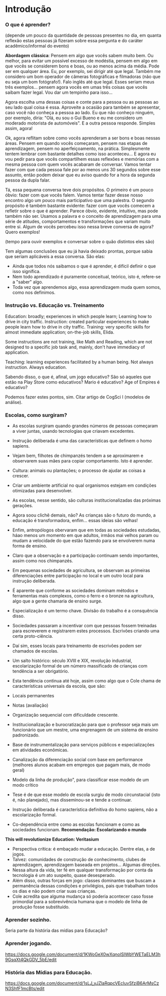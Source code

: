 # Introdução

### O que é aprender?

(depende um pouco da quantidade de pessoas presentes no dia, em quanta reflexão estas pessoas já fizeram sobre essa pergunta e do caráter acadêmico/informal do evento)

**Abordagem clássica**: Pensem em algo que vocês sabem muito bem. Ou melhor, para evitar um possível excesso de modéstia, pensem em algo em que vocês se considerem bons e boas, ou ao menos acima da média. Pode ser em qualquer área. Eu, por exemplo, sei dirigir até que legal. Também me considero um bom operador de câmeras fotográficas e filmadoras (não que eu seja um bom fotógrafo!). Falo inglês até que legal. Esses seriam meus três exemplos... pensem agora vocês em umas três coisas que vocês saibam fazer legal. Vou dar um tempinho para isso...

Agora escolha uma dessas coisas e conte para a pessoa ou as pessoas ao seu lado qual coisa é essa. Aproveite a ocasião para também se apresentar, caso você não conheça a pessoa ao lado. Eu que não conheço ninguém, por exemplo, diria: "Olá, eu sou o Gui Bueno e eu me considero um moderado motorista de automóveis". E a outra pessoa responde. Simples assim, agora!

Ok, agora reflitam sobre como vocês aprenderam a ser bons e boas nessas áreas. Pensem em quando vocês começaram, pensem nas etapas de aprendizagem, pensem no aperfeiçoamento, na prática. Simplesmente tentem lembrar com bastante detalhes como isso aconteceu... E agora eu vou pedir para que vocês compartilhem essas reflexões e memórias com a mesma pessoa com quem vocês acabaram de conversar. Vamos tentar fazer com que cada pessoa fale por ao menos uns 30 segundos sobre esse assunto, então podem deixar que eu aviso quando for a hora da segunda pessoa da dupla falar.

Tá, essa pequena conversa teve dois propósitos. O primeiro é um pouco óbvio: fazer com que vocês falem. Vamos tentar fazer desse nosso encontro algo um pouco mais participativo que uma palestra. O segundo propósito é também bastante evidente: fazer com que vocês comecem a refletir sobre o que é aprender. Parece óbvio, evidente, intuitivo, mas pode também não ser. Usamos a palavra e o conceito de aprendizagem para uma série de atitudes, comportamentos e transformações que variam muito entre si. Algum de vocês percebeu isso nessa breve conversa de agora? Quero exemplos!

(tempo para ouvir exemplos e conversar sobre o quão distintos eles são)

<melhorar>

Tem algumas conclusões que eu já havia deixado prontas, porque sabia que seriam aplicáveis a essa conversa. São elas:

* Ainda que todos nós saibamos o que é aprender, é difícil definir o que isso significa.
* Nem todo aprendizado é puramente conceitual, teórico, isto é, refere-se a "saber" algo.
* Toda vez que aprendemos algo, essa aprendizagem muda quem somos, como nos definimos.

</melhorar>

### Instrução vs. Educação vs. Treinamento

Education: broadly; experiences in which people learn; Learning how to drive in city traffic.
Instruction: created particular experiences to make people learn how to drive in city traffic.
Training: very specific skills for almost immediate application; on-the-job skills, Elida.

Some instructions are not training, like Math and Reading, which are not designed to a specific job task and, mainly, don't have immediacy of application.

Teaching: learning experiences facilitated by a human being. Not always instruction. Always education.

Sabendo disso, o que é, afinal, um jogo educativo? São só aqueles que estão na Play Store como educativos? Mario é educativo? Age of Empires é educativo?

Podemos fazer estes pontos, sim. Citar artigo de CogSci I (modelos de análise).

### Escolas, como surgiram?

* As escolas surgiram quando grandes números de pessoas começaram a viver juntas, usando tecnologias que criavam excedentes.
* Instrução deliberada é uma das características que definem o homo sapiens.
* Vejam bem, filhotes de chimpanzés tendem a se aproximarem e observarem suas mães para copiar comportamento. Isto é aprender.
* Cultura: animais ou plantações; o processo de ajudar as coisas a crescer.
* Criar um ambiente artificial no qual organismos estejam em condições otimizadas para desenvolver.
* As escolas, nesse sentido, são culturas institucionalizadas das próximas gerações.
* Agora soou clichê demais, não? As crianças são o futuro do mundo, a educação é transformadora, enfim... essas ideias são velhas!
* Enfim, antropólogos obervaram que em todas as sociedades estudadas, háao menos um momento em que adultos, irmãos mai velhos param ou mudam a velocidade do que estão fazendo para se envolverem numa forma de ensino.
* Claro que a observação e a participação continuam sendo importantes, assim como nos chimpanzés.
* Em pequenas sociedades de agricultura, se observam as primeiras diferenciações entre participação no local e um outro local para instrução deliberada.
* É aparente que conforme as sociedades dominam métodos e ferramentas mais complexos, como o ferro e o bronze na agricultura, algo que a gente chamaria de ensino surge.
* Especialização é um termo chave. Divisão do trabalho é a consquência disso.
* Sociedades passaram a incentivar com que pessoas fossem treinadas para escreverem e registrarem estes processos. Escrivões criando uma certa proto-ciência.
* Daí sim, esses locais para treinamento de escrivões podem ser chamados de escolas.
* Um salto histórico: século XVIII e XIX, revolução industrial, escolarização formal de um número massificado de crianças com tendência a ser obrigatório.
* Esta tendência continua até hoje, assim como algo que o Cole chama de características universais da escola, que são:
* Locais permanentes
* Notas (avaliação)
* Organização sequencial com dificuldade crescente.
* Institucionalização e burocratização para que o professor seja mais um funcionário que um mestre, uma engrenagem de um sistema de ensino padronizado.
* Base de instrumentalização para serviços públicos e especializações em atividades econômicas.
* Canalização da diferenciação social com base em performance (melhores alunos acabam em empregos que pagam mais, de modo geral)
* Modelo da linha de produção", para classificar esse modelo de um modo crítico

* Tese é de que esse modelo de escola surgiu de modo circunstacial (isto é, não planejado), mas disseminou-se e tende a continuar.
* Instrução deliberada é característica definitiva do homo sapiens, não a escolarização formal.
* Co-dependência entre como as escolas funcionam e como as sociedades funcionam.
**Recomendação: Escolarizando o mundo**

**This will revolutionize Education: Veritasium** 
* Perspectiva crítica: é embaçado mudar a educação. Dentre elas, a de jogos.
* Talvez: comunidades de construção de conhecimento, clubes de aprendizagem, aprendizagem baseada em projetos... Algumas direções.
* Nessa altura da vida, ter fé em qualquer transformação por conta da tecnologia é um ato suspeito, quase desesperado.
* Além disso, outras forças em jogo: classes dominantes que buscam a permanência dessas condições e privilégios, pais que trabalham todos os dias e não podem criar suas crianças.
* Cole acredita que alguma mudança só poderia acontecer caso fosse primordial para a sobrevivência humana que o modelo de linha de produção fosse substituído.

### Aprender sozinho.

Seria parte da história das mídias para Educação?

### Aprender jogando.

https://docs.google.com/document/d/1KWoGeX0wXqnolSlWbYWETaELM3h9GsqXt4QkGDV_5bE/edit

### História das Mídias para Educação.

https://docs.google.com/document/d/1sLJ_yJZlaRqpcVEcIuvSfziB6ArMsCzN3ShfF1mcBts/edit
